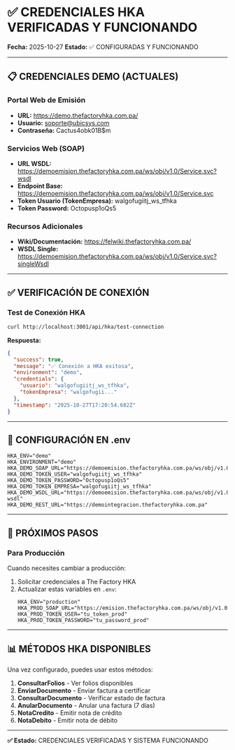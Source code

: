 # ✅ CREDENCIALES HKA VERIFICADAS Y FUNCIONANDO

**Fecha:** 2025-10-27
**Estado:** ✅ CONFIGURADAS Y FUNCIONANDO

---

## 📋 CREDENCIALES DEMO (ACTUALES)

### Portal Web de Emisión
- **URL:** https://demo.thefactoryhka.com.pa/
- **Usuario:** soporte@ubicsys.com
- **Contraseña:** Cactus4obk01B$m

### Servicios Web (SOAP)
- **URL WSDL:** https://demoemision.thefactoryhka.com.pa/ws/obj/v1.0/Service.svc?wsdl
- **Endpoint Base:** https://demoemision.thefactoryhka.com.pa/ws/obj/v1.0/Service.svc
- **Token Usuario (TokenEmpresa):** walgofugiitj_ws_tfhka
- **Token Password:** Octopusp1oQs5

### Recursos Adicionales
- **Wiki/Documentación:** https://felwiki.thefactoryhka.com.pa/
- **WSDL Single:** https://demoemision.thefactoryhka.com.pa/ws/obj/v1.0/Service.svc?singleWsdl

---

## ✅ VERIFICACIÓN DE CONEXIÓN

### Test de Conexión HKA
```bash
curl http://localhost:3001/api/hka/test-connection
```

**Respuesta:**
```json
{
  "success": true,
  "message": "✅ Conexión a HKA exitosa",
  "environment": "demo",
  "credentials": {
    "usuario": "walgofugiitj_ws_tfhka",
    "tokenEmpresa": "walgofugii..."
  },
  "timestamp": "2025-10-27T17:20:54.682Z"
}
```

---

## 🔐 CONFIGURACIÓN EN .env

```env
HKA_ENV="demo"
HKA_ENVIRONMENT="demo"
HKA_DEMO_SOAP_URL="https://demoemision.thefactoryhka.com.pa/ws/obj/v1.0/Service.svc"
HKA_DEMO_TOKEN_USER="walgofugiitj_ws_tfhka"
HKA_DEMO_TOKEN_PASSWORD="Octopusp1oQs5"
HKA_DEMO_TOKEN_EMPRESA="walgofugiitj_ws_tfhka"
HKA_DEMO_WSDL_URL="https://demoemision.thefactoryhka.com.pa/ws/obj/v1.0/Service.svc?wsdl"
HKA_DEMO_REST_URL="https://demointegracion.thefactoryhka.com.pa"
```

---

## 🚀 PRÓXIMOS PASOS

### Para Producción
Cuando necesites cambiar a producción:

1. Solicitar credenciales a The Factory HKA
2. Actualizar estas variables en `.env`:
   ```
   HKA_ENV="production"
   HKA_PROD_SOAP_URL="https://emision.thefactoryhka.com.pa/ws/obj/v1.0/Service.svc"
   HKA_PROD_TOKEN_USER="tu_token_prod"
   HKA_PROD_TOKEN_PASSWORD="tu_password_prod"
   ```

---

## 📊 MÉTODOS HKA DISPONIBLES

Una vez configurado, puedes usar estos métodos:

1. **ConsultarFolios** - Ver folios disponibles
2. **EnviarDocumento** - Enviar factura a certificar
3. **ConsultarDocumento** - Verificar estado de factura
4. **AnularDocumento** - Anular una factura (7 días)
5. **NotaCredito** - Emitir nota de crédito
6. **NotaDebito** - Emitir nota de débito

---

**✅ Estado:** CREDENCIALES VERIFICADAS Y SISTEMA FUNCIONANDO
